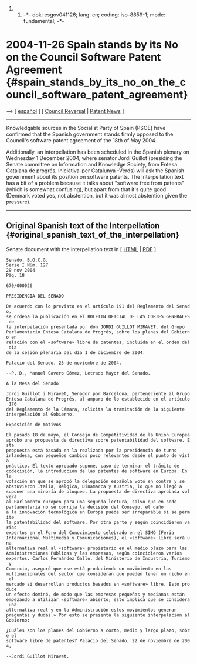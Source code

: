 1.  1.  -\*- dok: esgov041126; lang: en; coding: iso-8859-1; mode:
        fundamental; -\*-

# 2004-11-26 Spain stands by its No on the Council Software Patent Agreement {#spain_stands_by_its_no_on_the_council_software_patent_agreement}

\--\> \[ [ español](Esgov041126Es "wikilink") \] \[ [ Council
Reversal](ConsRevers04En "wikilink") \| [ Patent
News](SwpatcninoEn "wikilink") \]

------------------------------------------------------------------------

Knowledgable sources in the Socialist Party of Spain (PSOE) have
confirmed that the Spanish government stands firmly opposed to the
Council\'s software patent agreement of the 18th of May 2004.

Additionally, an interpellation has been scheduled in the Spanish
plenary on Wednesday 1 December 2004, where senator Jordi Guillot
(presiding the Senate committee on Information and Knowledge Society,
from Entesa Catalana de progrés, Iniciativa-per Catalunya -Verds) will
ask the Spanish government about its position on software patents. The
interpellation text has a bit of a problem because it talks about
\"software free from patents\" (which is somewhat confusing), but apart
from that it\'s quite good (Denmark voted yes, not abstention, but it
was almost abstention given the pressure).

------------------------------------------------------------------------

## Original Spanish text of the Interpellation {#original_spanish_text_of_the_interpellation}

Senate document with the interpellation text in \[
[HTML](http://www.senado.es/legis8/publicaciones/html/maestro/index_I0127.html "wikilink")
\|
[PDF](http://www.senado.es/legis8/publicaciones/pdf/senado/bocg/I0127.PDF "wikilink")
\]

`Senado, B.O.C.G.`\
`Serie I Núm. 127`\
`29 nov 2004`\
`Pàg. 18`

`670/000026`

`PRESIDENCIA DEL SENADO`

`De acuerdo con lo previsto en el artículo 191 del Reglamento del Senado,`\
`se ordena la publicación en el BOLETIN OFICIAL DE LAS CORTES GENERALES de`\
`la interpelación presentada por don JORDI GUILLOT MIRAVET, del Grupo`\
`Parlamentario Entesa Catalana de Progrés, sobre los planes del Gobierno en`\
`relación con el «software» libre de patentes, incluida en el orden del día`\
`de la sesión plenaria del día 1 de diciembre de 2004.`

`Palacio del Senado, 23 de noviembre de 2004.`

`--P. D., Manuel Cavero Gómez, Letrado Mayor del Senado.`

`A la Mesa del Senado`

`Jordi Guillot i Miravet, Senador por Barcelona, perteneciente al Grupo`\
`Entesa Catalana de Progrés, al amparo de lo establecido en el artículo 170`\
`del Reglamento de la Cámara, solicita la tramitación de la siguiente`\
`interpelación al Gobierno.`

`Exposición de motivos`

`El pasado 18 de mayo, el Consejo de Competitividad de la Unión Europea`\
`aprobó una propuesta de directiva sobre patentabilidad del software. Esta`\
`propuesta está basada en la realizada por la presidencia de turno`\
`irlandesa, con pequeños cambios poco relevantes desde el punto de vista`\
`práctico. El texto aprobado supone, caso de terminar el trámite de`\
`codecisión, la introducción de las patentes de software en Europa. En la`\
`votación en que se aprobó la delegación española votó en contra y se`\
`abstuvieron Italia, Bélgica, Dinamarca y Austria, lo que no llegó a`\
`suponer una minoría de bloqueo. La propuesta de directiva aprobada volverá`\
`al Parlamento europeo para una segunda lectura, salvo que en sede`\
`parlamentaria no se corrija la decisión del Consejo, el daño`\
`a la innovación tecnológica en Europa puede ser irreparable si se permite`\
`la patentabilidad del software. Por otra parte y según coincidieron varios`\
`expertos en el Foro del Conocimiento celebrado en el SIMO (Feria`\
`Internacional Multimedia y Comunicaciones), el «software» libre será una`\
`alternativa real al «software» propietario en el medio plazo para las `\
`Administraciones Públicas y las empresas, según coincidieron varios`\
`expertos. Carlos Fernández Gallo, del Ministerio de Industria, Turismo y`\
`Comercio, aseguró que «se está produciendo un movimiento en las`\
`multinacionales del sector que consideran que pueden tener un nicho en el`\
`mercado si desarrollan productos basados en «software» libre. Esto produce`\
`un efecto dominó, de modo que las empresas pequeñas y medianas están`\
`empezando a utilizar «software» abierto; esto implica que se considera una`\
`alternativa real y en la Administración estos movimientos generan`\
`preguntas y dudas.» Por esto se presenta la siguiente interpelación al`\
`Gobierno:`

`¿Cuáles son los planes del Gobierno a corto, medio y largo plazo, sobre el`\
`software libre de patentes? Palacio del Senado, 22 de noviembre de 2004.`

`--Jordi Guillot Miravet.`
